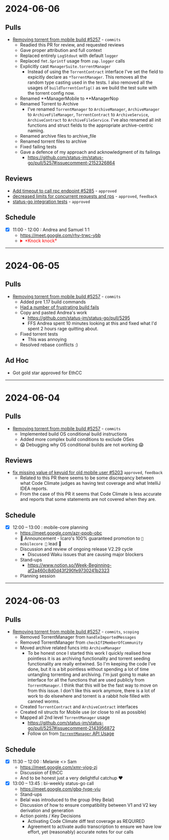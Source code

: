 # 2024-06-06

## Pulls

- [Removing torrent from mobile build #5257](https://github.com/status-im/status-go/pull/5257) - `commits`
  - Readied this PR for review, and requested reviews
  - Gave proper attribution and full context
  - Replaced entirely `LogStdout` with default `logger`
  - Replaced `fmt.Sprintf` usage from `zap.logger` calls
  - Explicitly cast `ManagerSuite.torrentManager`
    - Instead of using the `TorrentContract` interface I've set the field to expicitly declare as `*TorrentManager`. This removes all the random type casting used in the tests. I also removed all the usages of `buildTorrentConfig()` as we build the test suite with the torrent config now.
  - Renamed **ManagerMobile to **ManagerNop
  - Renamed Torrent to Archive
    - I've renamed `TorrentManager` to `ArchiveManager`, `ArchiveManager` to `ArchiveFileManager`, `TorrentContract` to `ArchiveService`, `ArchiveContract` to `ArchiveFileService`. I've also renamed all init functions and struct fields to the appropriate archive-centric naming.
  - Renamed archive files to archive_file
  - Renamed torrent files to archive
  - Fixed failing tests
  - Gave a defence of my approach and acknowledgment of its failings
    - https://github.com/status-im/status-go/pull/5257#issuecomment-2152326864

## Reviews

- [Add timeout to call rpc endpoint #5285](https://github.com/status-im/status-go/pull/5285) - `approved`
- [decreased limits for concurrent requests and rps](https://github.com/status-im/status-go/pull/5253) - `approved`, `feedback`
- [status-go integration tests](https://github.com/status-im/status-go/pull/5302) - `approved`

## Schedule
- [x] 11:00 - 12:00 : Andrea and Samuel 1:1
  - https://meet.google.com/rhy-trwc-ybb
  - <details>
    <summary style="color:red;">*Knock knock*</summary>
      <img src="./attachments/2024-05/200w.gif" title="Dennis Nedry - Jurassic Park" alt="&quot;Ah ah aaaah. You didn't say the magic word.&quot;"/>
    </details>

---

# 2024-06-05

## Pulls

- [Removing torrent from mobile build #5257](https://github.com/status-im/status-go/pull/5257) - `commits`
  - Added pre 1.17 build commands
  - [Had a number of frustrating build fails](https://github.com/status-im/status-go/issues/5146#issuecomment-2149259488)
  - Copy and pasted Andrea's work
    - https://github.com/status-im/status-go/pull/5295
    - FFS Andrea spent 10 minutes looking at this and fixed what I'd spent 2 hours rage quitting about.
  - Fixed torrent tests
    - This was annoying
  - Resolved rebase conflicts :)

## Ad Hoc

- Got gold star approved for EthCC

---

# 2024-06-04

## Pulls

- [Removing torrent from mobile build #5257](https://github.com/status-im/status-go/pull/5257) - `commits`
  - Implemented build OS conditional build instructions
  - Added more complex build conditions to exclude OSes
  - 😱 Debugging why OS conditional builds are not working 😱

## Reviews

- [fix missing value of keyuid for old mobile user #5203](https://github.com/status-im/status-go/pull/5203) `approved`, `feedback`
  - Related to this PR there seems to be some discrepancy between what Code Climate judges as having test coverage and what IntelliJ IDEA reports.
  - From the case of this PR it seems that Code Climate is less accurate and reports that some statements are not covered when they are.

## Schedule

- [x] 12:00 – 13:00 : mobile-core planning
  - https://meet.google.com/azr-ppob-obc
  - 🎉 Announcement - Ícaro's 100% guaranteed promotion to `🤘 mobilecore 🤘` lead 🎉
  - Discussion and review of ongoing release V2.29 cycle
    - Discussed Waku issues that are causing major blockers
  - Stand-ups
    - https://www.notion.so/Week-Beginning-af2a460c8d0d43f290fe9730241b2323
  - Planning session

---

# 2024-06-03

## Pulls

- [Removing torrent from mobile build #5257](https://github.com/status-im/status-go/pull/5257) - `commits`, `scoping`
  - Removed TorrentManager from `handleImportedMessages`
  - Removed TorrentManager from `checkIfIMemberOfCommunity`
  - Moved archive related funcs into `ArchiveManager`
    - To be honest once I started this work I quickly realised how pointless it is as archiving functionality and torrent seeding functionality are really entwined. So I'm keeping the code I've done, but it is a bit pointless without spending a lot of time untangling torrenting and archiving. I'm just going to make an interface for all the functions that are used publicly from `TorrentManager`. I think that this will be the fast way to move on from this issue. I don't like this work anymore, there is a lot of work to do elsewhere and torrent is a rabbit hole filled with canned worms.
  - Created `TorrentContract` and `ArchiveContract` interfaces
  - Created nil structs for Mobile use (or close to nil as possible)
  - Mapped all 2nd level `TorrentManager` usage
    - https://github.com/status-im/status-go/pull/5257#issuecomment-2143956872
    - Follow on from [`TorrentManager` API Usage](https://github.com/status-im/status-go/pull/5257#issuecomment-2142881649)

## Schedule

- [x] 11:30 – 12:00 : Melanie <> Sam
  - https://meet.google.com/xmr-vjog-zj
  - Discussion of EthCC
  - And to be honest just a very delightful catchup ❤️
- [x] 13:00 – 13:45 : bi-weekly status-go call
  - https://meet.google.com/gbq-tyqe-vju
  - Stand-ups
  - Belal was introduced to the group (Hey Belal)
  - Discussion of how to ensure compatibility between V1 and V2 key derivation and generation
  - Action points / Key Decisions
    - Activating Code Climate diff test coverage as REQUIRED
    - Agreement to activate audio transcription to ensure we have low effort, yet (reasonably) accurate notes for our calls
